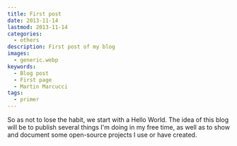 ```yaml
---
title: First post
date: 2013-11-14
lastmod: 2013-11-14
categories:
  - others
description: First post of my blog
images:
  - generic.webp
keywords:
  - Blog post
  - First page
  - Martin Marcucci
tags:
  - primer
---
```


So as not to lose the habit, we start with a Hello World. The idea of
this blog will be to publish several things I'm doing in my free time,
as well as to show and document some open-source projects I use or
have created.
